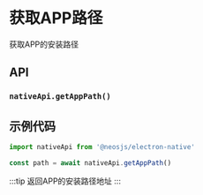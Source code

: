 # 获取APP路径 <BadgeTip text="异步" type="green"></BadgeTip>
获取APP的安装路径

## API
### `nativeApi.getAppPath()`
### 

## 示例代码
```js
import nativeApi from '@neosjs/electron-native'

const path = await nativeApi.getAppPath()
```
:::tip
返回APP的安装路径地址
:::
